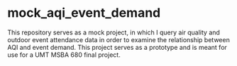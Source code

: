 # mock_aqi_event_demand
This repository serves as a mock project, in which I query air quality and outdoor event attendance data in order to examine the relationship between AQI and event demand. This project serves as a prototype and is meant for use for a UMT MSBA 680 final project. 
